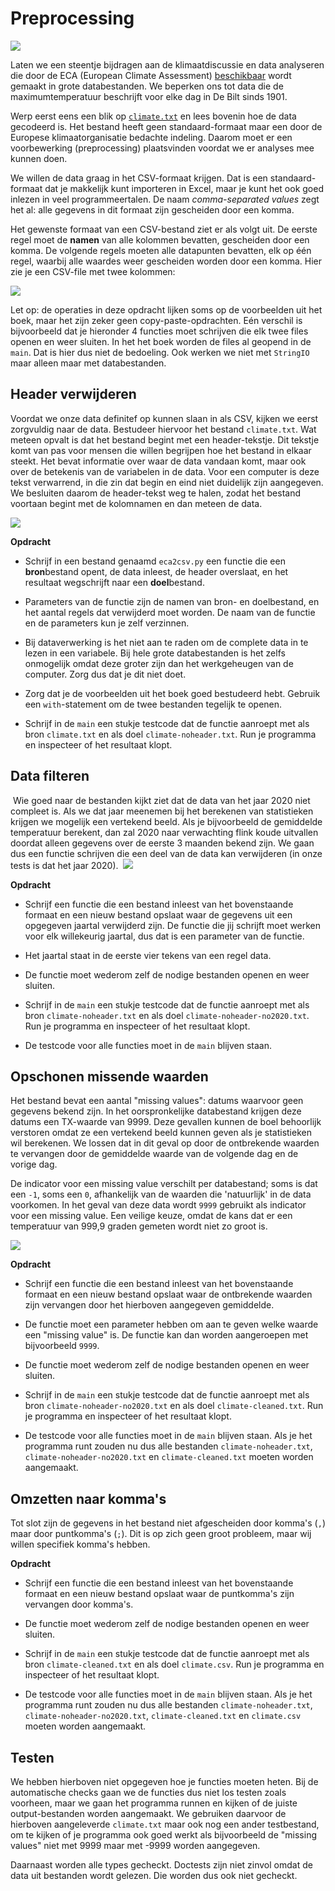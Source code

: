 # Preprocessing

![](temperature.png)

Laten we een steentje bijdragen aan de klimaatdiscussie en data analyseren die door de ECA (European Climate Assessment) [beschikbaar](https://www.ecad.eu/dailydata/predefinedseries.php) wordt gemaakt in grote databestanden. We beperken ons tot data die de maximumtemperatuur beschrijft voor elke dag in De Bilt sinds 1901.

Werp eerst eens een blik op [`climate.txt`](climate.txt) en lees bovenin hoe de data gecodeerd is. Het bestand heeft geen standaard-formaat maar een door de Europese klimaatorganisatie bedachte indeling. Daarom moet er een voorbewerking (preprocessing) plaatsvinden voordat we er analyses mee kunnen doen.

We willen de data graag in het CSV-formaat krijgen. Dat is een standaard-formaat dat je makkelijk kunt importeren in Excel, maar je kunt het ook goed inlezen in veel programmeertalen. De naam *comma-separated values* zegt het al: alle gegevens in dit formaat zijn gescheiden door een komma. 

Het gewenste formaat van een CSV-bestand ziet er als volgt uit. De eerste regel moet de **namen** van alle kolommen bevatten, gescheiden door een komma. De volgende regels moeten alle datapunten bevatten, elk op één regel, waarbij alle waardes weer gescheiden worden door een komma. Hier zie je een CSV-file met twee kolommen:

![](telefoon.png)

Let op: de operaties in deze opdracht lijken soms op de voorbeelden uit het boek, maar het zijn zeker geen copy-paste-opdrachten. Eén verschil is bijvoorbeeld dat je hieronder 4 functies moet schrijven die elk twee files openen en weer sluiten. In het het boek worden de files al geopend in de `main`. Dat is hier dus niet de bedoeling. Ook werken we niet met `StringIO` maar alleen maar met databestanden.

## Header verwijderen

Voordat we onze data definitef op kunnen slaan in als CSV, kijken we eerst zorgvuldig naar de data. Bestudeer hiervoor het bestand `climate.txt`. Wat meteen opvalt is dat het bestand begint met een header-tekstje. Dit tekstje komt van pas voor mensen die willen begrijpen hoe het bestand in elkaar steekt. Het bevat informatie over waar de data vandaan komt, maar ook over de betekenis van de variabelen in de data. Voor een computer is deze tekst verwarrend, in die zin dat begin en eind niet duidelijk zijn aangegeven. We besluiten daarom de header-tekst weg te halen, zodat het bestand voortaan begint met de kolomnamen en dan meteen de data.

![](step1.png)

**Opdracht**

- Schrijf in een bestand genaamd `eca2csv.py` een functie die een **bron**bestand opent, de data inleest, de header overslaat, en het resultaat wegschrijft naar een **doel**bestand.

- Parameters van de functie zijn de namen van bron- en doelbestand, en het aantal regels dat verwijderd moet worden. De naam van de functie en de parameters kun je zelf verzinnen.

- Bij dataverwerking is het niet aan te raden om de complete data in te lezen in een variabele. Bij hele grote databestanden is het zelfs onmogelijk omdat deze groter zijn dan het werkgeheugen van de computer. Zorg dus dat je dit niet doet.

- Zorg dat je de voorbeelden uit het boek goed bestudeerd hebt. Gebruik een `with`-statement om de twee bestanden tegelijk te openen.

- Schrijf in de `main` een stukje testcode dat de functie aanroept met als bron `climate.txt` en als doel `climate-noheader.txt`. Run je programma en inspecteer of het resultaat klopt.

## Data filteren
​
Wie goed naar de bestanden kijkt ziet dat de data van het jaar 2020 niet compleet is. Als we dat jaar meenemen bij het berekenen van statistieken krijgen we mogelijk een vertekend beeld. Als je bijvoorbeeld de gemiddelde temperatuur berekent, dan zal 2020 naar verwachting flink koude uitvallen doordat alleen gegevens over de eerste 3 maanden bekend zijn. We gaan dus een functie schrijven die een deel van de data kan verwijderen (in onze tests is dat het jaar 2020).
​
![](step2.png)

**Opdracht**

- Schrijf een functie die een bestand inleest van het bovenstaande formaat en een nieuw bestand opslaat waar de gegevens uit een opgegeven jaartal verwijderd zijn. De functie die jij schrijft moet werken voor elk willekeurig jaartal, dus dat is een parameter van de functie.

- Het jaartal staat in de eerste vier tekens van een regel data.

- De functie moet wederom zelf de nodige bestanden openen en weer sluiten.

- Schrijf in de `main` een stukje testcode dat de functie aanroept met als bron `climate-noheader.txt` en als doel `climate-noheader-no2020.txt`. Run je programma en inspecteer of het resultaat klopt.

- De testcode voor alle functies moet in de `main` blijven staan.

## Opschonen missende waarden

Het bestand bevat een aantal "missing values": datums waarvoor geen gegevens bekend zijn. In het oorspronkelijke databestand krijgen deze datums een TX-waarde van 9999. Deze gevallen kunnen de boel behoorlijk verstoren omdat ze een vertekend beeld kunnen geven als je statistieken wil berekenen. We lossen dat in dit geval op door de ontbrekende waarden te vervangen door de gemiddelde waarde van de volgende dag en de vorige dag.

De indicator voor een missing value verschilt per databestand; soms is dat een `-1`, soms een `0`, afhankelijk van de waarden die 'natuurlijk' in de data voorkomen. In het geval van deze data wordt `9999` gebruikt als indicator voor een missing value. Een veilige keuze, omdat de kans dat er een temperatuur van 999,9 graden gemeten wordt niet zo groot is.

![](step3.png)

**Opdracht**

- Schrijf een functie die een bestand inleest van het bovenstaande formaat en een nieuw bestand opslaat waar de ontbrekende waarden zijn vervangen door het hierboven aangegeven gemiddelde.

- De functie moet een parameter hebben om aan te geven welke waarde een "missing value" is. De functie kan dan worden aangeroepen met bijvoorbeeld `9999`.

- De functie moet wederom zelf de nodige bestanden openen en weer sluiten.

- Schrijf in de `main` een stukje testcode dat de functie aanroept met als bron `climate-noheader-no2020.txt` en als doel `climate-cleaned.txt`. Run je programma en inspecteer of het resultaat klopt.

- De testcode voor alle functies moet in de `main` blijven staan. Als je het programma runt zouden nu dus alle bestanden `climate-noheader.txt`, `climate-noheader-no2020.txt` en `climate-cleaned.txt` moeten worden aangemaakt.

## Omzetten naar komma's

Tot slot zijn de gegevens in het bestand niet afgescheiden door komma's (`,`) maar door puntkomma's (`;`). Dit is op zich geen groot probleem, maar wij willen specifiek komma's hebben.

**Opdracht**

- Schrijf een functie die een bestand inleest van het bovenstaande formaat en een nieuw bestand opslaat waar de puntkomma's zijn vervangen door komma's.

- De functie moet wederom zelf de nodige bestanden openen en weer sluiten.

- Schrijf in de `main` een stukje testcode dat de functie aanroept met als bron `climate-cleaned.txt` en als doel `climate.csv`. Run je programma en inspecteer of het resultaat klopt.

- De testcode voor alle functies moet in de `main` blijven staan. Als je het programma runt zouden nu dus alle bestanden `climate-noheader.txt`, `climate-noheader-no2020.txt`, `climate-cleaned.txt` en `climate.csv` moeten worden aangemaakt.

## Testen

We hebben hierboven niet opgegeven hoe je functies moeten heten. Bij de automatische checks gaan we de functies dus niet los testen zoals voorheen, maar we gaan het programma runnen en kijken of de juiste output-bestanden worden aangemaakt. We gebruiken daarvoor de hierboven aangeleverde `climate.txt` maar ook nog een ander testbestand, om te kijken of je programma ook goed werkt als bijvoorbeeld de "missing values" niet met 9999 maar met -9999 worden aangegeven.

Daarnaast worden alle types gecheckt. Doctests zijn niet zinvol omdat de data uit bestanden wordt gelezen. Die worden dus ook niet gecheckt.
